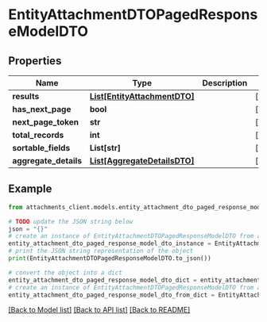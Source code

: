 # EntityAttachmentDTOPagedResponseModelDTO


## Properties

Name | Type | Description | Notes
------------ | ------------- | ------------- | -------------
**results** | [**List[EntityAttachmentDTO]**](EntityAttachmentDTO.md) |  | [optional] 
**has_next_page** | **bool** |  | [optional] 
**next_page_token** | **str** |  | [optional] 
**total_records** | **int** |  | [optional] 
**sortable_fields** | **List[str]** |  | [optional] 
**aggregate_details** | [**List[AggregateDetailsDTO]**](AggregateDetailsDTO.md) |  | [optional] 

## Example

```python
from attachments_client.models.entity_attachment_dto_paged_response_model_dto import EntityAttachmentDTOPagedResponseModelDTO

# TODO update the JSON string below
json = "{}"
# create an instance of EntityAttachmentDTOPagedResponseModelDTO from a JSON string
entity_attachment_dto_paged_response_model_dto_instance = EntityAttachmentDTOPagedResponseModelDTO.from_json(json)
# print the JSON string representation of the object
print(EntityAttachmentDTOPagedResponseModelDTO.to_json())

# convert the object into a dict
entity_attachment_dto_paged_response_model_dto_dict = entity_attachment_dto_paged_response_model_dto_instance.to_dict()
# create an instance of EntityAttachmentDTOPagedResponseModelDTO from a dict
entity_attachment_dto_paged_response_model_dto_from_dict = EntityAttachmentDTOPagedResponseModelDTO.from_dict(entity_attachment_dto_paged_response_model_dto_dict)
```
[[Back to Model list]](../README.md#documentation-for-models) [[Back to API list]](../README.md#documentation-for-api-endpoints) [[Back to README]](../README.md)


